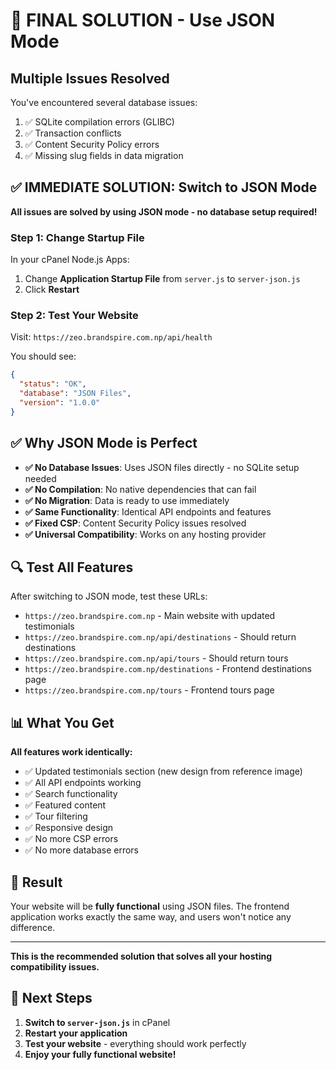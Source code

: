 # 🚀 FINAL SOLUTION - Use JSON Mode

## Multiple Issues Resolved
You've encountered several database issues:
1. ✅ SQLite compilation errors (GLIBC)
2. ✅ Transaction conflicts 
3. ✅ Content Security Policy errors
4. ✅ Missing slug fields in data migration

## ✅ IMMEDIATE SOLUTION: Switch to JSON Mode

**All issues are solved by using JSON mode - no database setup required!**

### Step 1: Change Startup File
In your cPanel Node.js Apps:
1. Change **Application Startup File** from `server.js` to `server-json.js`
2. Click **Restart**

### Step 2: Test Your Website
Visit: `https://zeo.brandspire.com.np/api/health`

You should see:
```json
{
  "status": "OK",
  "database": "JSON Files",
  "version": "1.0.0"
}
```

## ✅ Why JSON Mode is Perfect

- **✅ No Database Issues**: Uses JSON files directly - no SQLite setup needed
- **✅ No Compilation**: No native dependencies that can fail
- **✅ No Migration**: Data is ready to use immediately
- **✅ Same Functionality**: Identical API endpoints and features
- **✅ Fixed CSP**: Content Security Policy issues resolved
- **✅ Universal Compatibility**: Works on any hosting provider

## 🔍 Test All Features

After switching to JSON mode, test these URLs:
- `https://zeo.brandspire.com.np` - Main website with updated testimonials
- `https://zeo.brandspire.com.np/api/destinations` - Should return destinations
- `https://zeo.brandspire.com.np/api/tours` - Should return tours
- `https://zeo.brandspire.com.np/destinations` - Frontend destinations page
- `https://zeo.brandspire.com.np/tours` - Frontend tours page

## 📊 What You Get

**All features work identically:**
- ✅ Updated testimonials section (new design from reference image)
- ✅ All API endpoints working
- ✅ Search functionality
- ✅ Featured content
- ✅ Tour filtering
- ✅ Responsive design
- ✅ No more CSP errors
- ✅ No more database errors

## 🎯 Result

Your website will be **fully functional** using JSON files. The frontend application works exactly the same way, and users won't notice any difference.

---

**This is the recommended solution that solves all your hosting compatibility issues.**

## 🚀 Next Steps

1. **Switch to `server-json.js`** in cPanel
2. **Restart your application**
3. **Test your website** - everything should work perfectly
4. **Enjoy your fully functional website!**